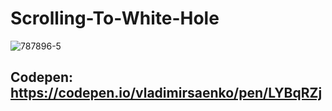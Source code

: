 # Scrolling-To-White-Hole

![787896-5](https://user-images.githubusercontent.com/56477695/150642729-f4ee4b8e-c50c-43ab-bf7c-397b25e4ed4a.jpg)

## Codepen: https://codepen.io/vladimirsaenko/pen/LYBqRZj
